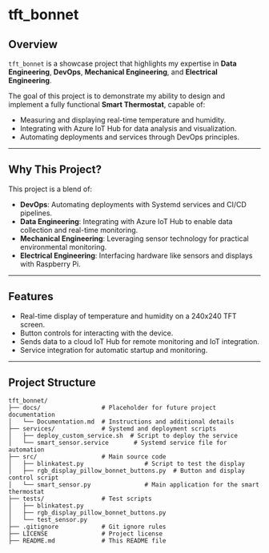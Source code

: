 # **tft_bonnet**

## **Overview**
`tft_bonnet` is a showcase project that highlights my expertise in **Data Engineering**, **DevOps**, **Mechanical Engineering**, and **Electrical Engineering**. 

The goal of this project is to demonstrate my ability to design and implement a fully functional **Smart Thermostat**, capable of:
- Measuring and displaying real-time temperature and humidity.
- Integrating with Azure IoT Hub for data analysis and visualization.
- Automating deployments and services through DevOps principles.

---

## **Why This Project?**

This project is a blend of:
- **DevOps**: Automating deployments with Systemd services and CI/CD pipelines.
- **Data Engineering**: Integrating with Azure IoT Hub to enable data collection and real-time monitoring.
- **Mechanical Engineering**: Leveraging sensor technology for practical environmental monitoring.
- **Electrical Engineering**: Interfacing hardware like sensors and displays with Raspberry Pi.

---

## **Features**
- Real-time display of temperature and humidity on a 240x240 TFT screen.
- Button controls for interacting with the device.
- Sends data to a cloud IoT Hub for remote monitoring and IoT integration.
- Service integration for automatic startup and monitoring.

---

## **Project Structure**
```plaintext
tft_bonnet/
├── docs/                 # Placeholder for future project documentation
│   └── Documentation.md  # Instructions and additional details
├── services/             # Systemd and deployment scripts
│   ├── deploy_custom_service.sh  # Script to deploy the service
│   └── smart_sensor.service       # Systemd service file for automation
├── src/                  # Main source code
│   ├── blinkatest.py                 # Script to test the display
│   ├── rgb_display_pillow_bonnet_buttons.py  # Button and display control script
│   └── smart_sensor.py               # Main application for the smart thermostat
├── tests/                # Test scripts
│   ├── blinkatest.py
│   ├── rgb_display_pillow_bonnet_buttons.py
│   └── test_sensor.py
├── .gitignore            # Git ignore rules
├── LICENSE               # Project license
├── README.md             # This README file
